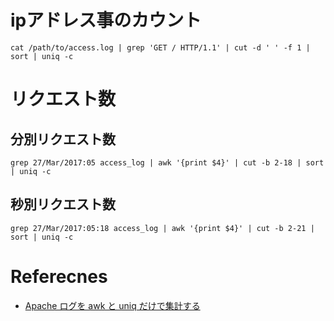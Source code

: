 

# ipアドレス事のカウント

```
cat /path/to/access.log | grep 'GET / HTTP/1.1' | cut -d ' ' -f 1 | sort | uniq -c
```

# リクエスト数

## 分別リクエスト数

```
grep 27/Mar/2017:05 access_log | awk '{print $4}' | cut -b 2-18 | sort | uniq -c
```

## 秒別リクエスト数

```
grep 27/Mar/2017:05:18 access_log | awk '{print $4}' | cut -b 2-21 | sort | uniq -c
```

# Referecnes

+ [Apache ログを awk と uniq だけで集計する](http://qiita.com/bezeklik/items/f5c292c4360cde140bef)